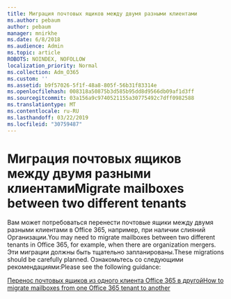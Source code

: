 ```yaml
---
title: Миграция почтовых ящиков между двумя разными клиентами
ms.author: pebaum
author: pebaum
manager: mnirkhe
ms.date: 6/8/2018
ms.audience: Admin
ms.topic: article
ROBOTS: NOINDEX, NOFOLLOW
localization_priority: Normal
ms.collection: Adm_O365
ms.custom: ''
ms.assetid: b9f57026-5f1f-48a8-805f-56b31f83314e
ms.openlocfilehash: 008318a50875b3d585b95dd8d9566db09af1d3ff
ms.sourcegitcommit: 03a156a9c9740521155a30775492c7dff0982588
ms.translationtype: MT
ms.contentlocale: ru-RU
ms.lasthandoff: 03/22/2019
ms.locfileid: "30759487"
---
```

# <a name="migrate-mailboxes-between-two-different-tenants"></a><span data-ttu-id="cb59e-102">Миграция почтовых ящиков между двумя разными клиентами</span><span class="sxs-lookup"><span data-stu-id="cb59e-102">Migrate mailboxes between two different tenants</span></span>

<span data-ttu-id="cb59e-103">Вам может потребоваться перенести почтовые ящики между двумя разными клиентами в Office 365, например, при наличии слияний Организации.</span><span class="sxs-lookup"><span data-stu-id="cb59e-103">You may need to migrate mailboxes between two different tenants in Office 365, for example, when there are organization mergers.</span></span> <span data-ttu-id="cb59e-104">Эти миграции должны быть тщательно запланированы.</span><span class="sxs-lookup"><span data-stu-id="cb59e-104">These migrations should be carefully planned.</span></span> <span data-ttu-id="cb59e-105">Ознакомьтесь со следующими рекомендациями:</span><span class="sxs-lookup"><span data-stu-id="cb59e-105">Please see the following guidance:</span></span>
  
[<span data-ttu-id="cb59e-106">Перенос почтовых ящиков из одного клиента Office 365 в другой</span><span class="sxs-lookup"><span data-stu-id="cb59e-106">How to migrate mailboxes from one Office 365 tenant to another</span></span>](https://support.office.com/article/how-to-migrate-mailboxes-from-one-office-365-tenant-to-another-65af7d77-3e79-44d4-9173-04fd991358b7)
  

